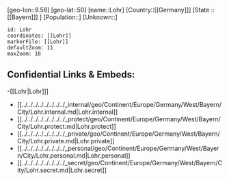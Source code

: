 ﻿---
location: [50,9.58]
mapzoom: [7,12] 
mapmarker: city 
type: City
tags:
- geo/City


SpocWebEntityId: 11786
isDeleted: false
confidential: public

---
[geo-lon::9.58]
[geo-lat::50]
[name::Lohr]
[Country::[[Germany]]]
[State ::[[Bayern]]] ]
[Population::]
[Unknown::]


```leaflet
id: Lohr
coordinates: [[Lohr]]
markerFile: [[Lohr]]
defaultZoom: 11 
maxZoom: 18
```


## Confidential Links & Embeds: 
-[[Lohr|Lohr]]] 
- [[../../../../../../../../_internal/geo/Continent/Europe/Germany/West/Bayern/City/Lohr.internal.md|Lohr.internal]] 
- [[../../../../../../../../_protect/geo/Continent/Europe/Germany/West/Bayern/City/Lohr.protect.md|Lohr.protect]] 
- [[../../../../../../../../_private/geo/Continent/Europe/Germany/West/Bayern/City/Lohr.private.md|Lohr.private]] 
- [[../../../../../../../../_personal/geo/Continent/Europe/Germany/West/Bayern/City/Lohr.personal.md|Lohr.personal]] 
- [[../../../../../../../../_secret/geo/Continent/Europe/Germany/West/Bayern/City/Lohr.secret.md|Lohr.secret]] 
